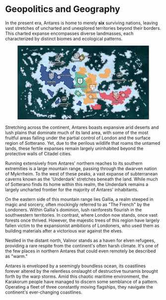 # Geopolitics and Geography

In the present era, Antares is home to merely **six** surviving nations, leaving vast stretches of uncharted and unexplored territories beyond their borders. This charted expanse encompasses diverse landmasses, each characterized by distinct biomes and ecological patterns.

<figure markdown="span">

  ![Image title](https://raw.githubusercontent.com/Eschatologue/CM_wiki/main/assets/antares-map.png)

</figure>

Stretching across the continent, Antares boasts expansive arid deserts and lush plains that dominate much of its land area, with some of the most fruitful areas falling under the partial control of London and the surface region of Sotterano. Yet, due to the perilous wildlife that roams the untamed lands, these fertile expanses remain largely uninhabited beyond the protective walls of Citadel cities.

Running extensively from Antares' northern reaches to its southern extremities is a large mountain range, passing through the dwarven nation of Mykrrheim. To the west of these peaks, a vast expanse of subterranean caverns known as the 'Underdark' stretches beneath the land. While much of Sotterano finds its home within this realm, the Underdark remains a largely uncharted frontier for the majority of Antares' inhabitants.

On the eastern side of this mountain range lies Gallia, a realm steeped in magic and sorcery, often mockingly referred to as "The French" by the Londoners. Within Gallia's dominion, lush rainforests flourish in the southwestern territories. In contrast, where London now stands, once vast forests once thrived. However, the majestic trees of this region have largely fallen victim to the expansionist ambitions of Londoners, who used them as building materials after a victorious war against the elves.

Nestled in the distant north, Valinor stands as a haven for elven refugees, providing a rare respite from the continent's often harsh climate. It's one of the few places in northern Antares that could even remotely be described as "warm."

Antares is enveloped by a seemingly boundless ocean, its coastlines forever altered by the relentless onslaught of destructive tsunamis brought forth by the warp storms. Amid this chaotic maritime environment, the Karakorum people have managed to discern some semblance of a pattern. Operating a fleet of three constantly moving flagships, they navigate the continent's ever-changing coastlines.